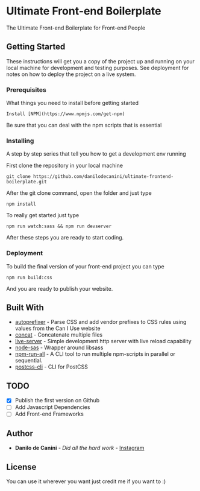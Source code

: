# Ultimate Front-end Boilerplate
The Ultimate Front-end Boilerplate for Front-end People

## Getting Started

These instructions will get you a copy of the project up and running on your local machine for development and testing purposes. See deployment for notes on how to deploy the project on a live system.

### Prerequisites

What things you need to install before getting started

```
Install [NPM](https://www.npmjs.com/get-npm)
```

Be sure that you can deal with the npm scripts that is essential

### Installing

A step by step series that tell you how to get a development env running

First clone the repository in your local machine

```
git clone https://github.com/danilodecanini/ultimate-frontend-boilerplate.git
```

After the git clone command, open the folder and just type

```
npm install
```

To really get started just type

```
npm run watch:sass && npm run devserver
```

After these steps you are ready to start coding.

### Deployment

To build the final version of your front-end project you can type

```
npm run build:css
```
And you are ready to publish your website.

## Built With

* [autoprefixer](https://www.npmjs.com/package/autoprefixer) - Parse CSS and add vendor prefixes to CSS rules using values from the Can I Use website
* [concat](https://www.npmjs.com/package/concat) - Concatenate multiple files
* [live-server](https://www.npmjs.com/package/live-server) - Simple development http server with live reload capability
* [node-sas](https://www.npmjs.com/package/node-sass) - Wrapper around libsass
* [npm-run-all](https://www.npmjs.com/package/npm-run-all) - A CLI tool to run multiple npm-scripts in parallel or sequential.
* [postcss-cli](https://www.npmjs.com/package/postcss-cli) - CLI for PostCSS

## TODO

- [x] Publish the first version on Github
- [ ] Add Javascript Dependencies
- [ ] Add Front-end Frameworks

## Author

* **Danilo de Canini** - *Did all the hard work* - [Instagram](https://instagram.com/dev__dan)

## License

You can use it wherever you want just credit me if you want to :)
